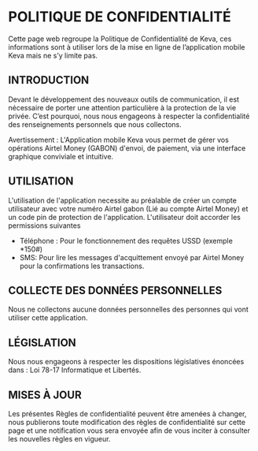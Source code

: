 

# POLITIQUE DE CONFIDENTIALITÉ
Cette page web regroupe la Politique de Confidentialité de Keva,
ces informations sont à utiliser lors de la mise en ligne de l’application mobile Keva mais ne s’y limite pas.

## INTRODUCTION
Devant le développement des nouveaux outils de communication, il est nécessaire de porter une attention particulière à la protection de la vie privée.
C’est pourquoi, nous nous engageons à respecter la confidentialité des renseignements personnels que nous collectons.

Avertissement : L'Application mobile Keva vous permet de gérer vos opérations Airtel Money (GABON) d'envoi, de paiement, via une interface graphique conviviale et intuitive.

## UTILISATION
L'utilisation de l'application necessite au préalable de créer un compte utilisateur avec votre numéro Airtel gabon (Lié au compte Airtel Money) et un code pin de protection de l'application.
L'utilisateur doit accorder les permissions suivantes

- Téléphone : Pour le fonctionnement des requêtes USSD (exemple *150#)
- SMS: Pour lire les messages d'acquittement envoyé par Airtel Money pour la confirmations les transactions.

## COLLECTE DES DONNÉES PERSONNELLES
Nous ne collectons aucune données personnelles des personnes qui vont utiliser cette application.


## LÉGISLATION
Nous nous engageons à respecter les dispositions législatives énoncées dans :
Loi 78-17 Informatique et Libertés.

## MISES À JOUR
Les présentes Règles de confidentialité peuvent être amenées à changer,
nous publierons toute modification des règles de confidentialité sur cette page et une notification
vous sera envoyée afin de vous inciter à consulter les nouvelles règles en vigueur.

